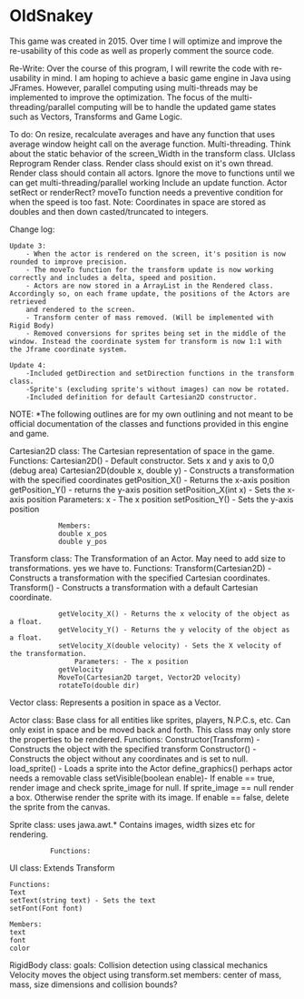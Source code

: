 # OldSnakey
This game was created in 2015. Over time I will optimize and improve the re-usability of this code as well as properly comment the source code.


Re-Write: Over the course of this program, I will rewrite the code with re-usability in mind. I am hoping to achieve a
basic game engine in Java using JFrames. However, parallel computing using multi-threads may be implemented to improve the optimization.
The focus of the multi-threading/parallel computing will be to handle the updated game states such as Vectors, Transforms and Game Logic.


To do: On resize, recalculate averages and have any function that uses average window height call on the average function.
		Multi-threading.
		Think about the static behavior of the screen_Width in the transform class.
		UIclass
		Reprogram Render class. Render class should exist on it's own thread.
		Render class should contain all actors. Ignore the move to functions until we can get multi-threading/parallel working
		Include an update function.
		Actor setRect or renderRect?
		moveTo function needs a preventive condition for when the speed is too fast.
Note: Coordinates in space are stored as doubles and then down casted/truncated to integers.

Change log:

	Update 3:
		- When the actor is rendered on the screen, it's position is now rounded to improve precision.
		- The moveTo function for the transform update is now working correctly and includes a delta, speed and position.
		- Actors are now stored in a ArrayList in the Rendered class. Accordingly so, on each frame update, the positions of the Actors are retrieved
		and rendered to the screen.
		- Transform center of mass removed. (Will be implemented with Rigid Body)
		- Removed conversions for sprites being set in the middle of the window. Instead the coordinate system for transform is now 1:1 with the Jframe coordinate system.
		
	Update 4:
		-Included getDirection and setDirection functions in the transform class.
		-Sprite's (excluding sprite's without images) can now be rotated.
		-Included definition for default Cartesian2D constructor.
		
		
		
		
		
NOTE: *The following outlines are for my own outlining and not meant to be official documentation of the classes and functions provided in this engine and game.

Cartesian2D class: The Cartesian representation of space in the game.
				Functions:
				Cartesian2D() - Default constructor. Sets x and y axis to 0,0 (debug area)
				Cartesian2D(double x, double y) - Constructs a transformation with the specified coordinates
				getPosition_X() - Returns the x-axis position
				getPosition_Y() - returns the y-axis position
				setPosition_X(int x) - Sets the x-axis position
					Parameters: x - The x position
				setPosition_Y() - Sets the y-axis position
				
				Members:
				double x_pos
				double y_pos
				
Transform class: The Transformation of an Actor.
				May need to add size to transformations. yes we have to.
				Functions:
				Transform(Cartesian2D) - Constructs a transformation with the specified Cartesian coordinates.
				Transform() - Constructs a transformation with a default Cartesian coordinate.
				
				getVelocity_X() - Returns the x velocity of the object as a float.
				getVelocity_Y() - Returns the y velocity of the object as a float.
				setVelocity_X(double velocity) - Sets the X velocity of the transformation.
					Parameters: - The x position
				getVelocity
				MoveTo(Cartesian2D target, Vector2D velocity)
				rotateTo(double dir)
				
Vector class: Represents a position in space as a Vector.

Actor class: Base class for all entities like sprites, players, N.P.C.s, etc.
			 Can only exist in space and be moved back and forth.
			 This class may only store the properties to be rendered.
			 Functions:
			 Constructor(Transform) - Constructs the object with the specified transform
			 Constructor() - Constructs the object without any coordinates and is set to null.
			 load_sprite() - Loads a sprite into the Actor
			 define_graphics()
			 perhaps actor needs a removable class
			  setVisible(boolean enable)- If enable == true, render image and check sprite_image for null. If sprite_image == null
			  render a box. Otherwise render the sprite with its image. If enable == false, delete the sprite from the canvas.
			  
Sprite class: uses jawa.awt.*
			  Contains images, width sizes etc for rendering.
			  
			  Functions:
			  

UI class: 
	Extends Transform
	
	Functions:
	Text
	setText(string text) - Sets the text
	setFont(Font font)
	
	Members:
	text
	font
	color		
RigidBody class:
	goals: Collision detection using classical mechanics
			Velocity moves the object using transform.set
			members: center of mass, mass, size dimensions and collision bounds?
			
			 